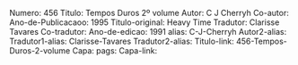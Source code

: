 Numero: 456
Titulo: Tempos Duros 2º volume
Autor: C J Cherryh
Co-autor: 
Ano-de-Publicacaoo: 1995
Titulo-original: Heavy Time
Tradutor: Clarisse Tavares
Co-tradutor: 
Ano-de-edicao: 1991
alias: C-J-Cherryh
Autor2-alias: 
Tradutor1-alias: Clarisse-Tavares
Tradutor2-alias: 
Titulo-link: 456-Tempos-Duros-2-volume
Capa: 
pags: 
Capa-link:
